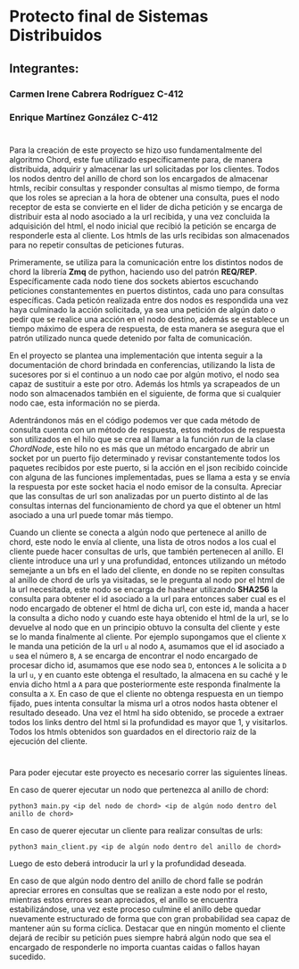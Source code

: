 # Protecto final de Sistemas Distribuidos

## Integrantes:
### Carmen Irene Cabrera Rodríguez C-412
### Enrique Martínez González C-412

#

Para la creación de este proyecto se hizo uso fundamentalmente del algoritmo Chord, este fue utilizado específicamente para, de manera distribuida, adquirir y almacenar las url solicitadas por los clientes. Todos los nodos dentro del anillo de chord son los encargados de almacenar htmls, recibir consultas y responder consultas al mismo tiempo, de forma que los roles se aprecian a la hora de obtener una consulta, pues el nodo receptor de esta se convierte en el lider de dicha petición y se encarga de distribuir esta al nodo asociado a la url recibida, y una vez concluida la adquisición del html, el nodo inicial que recibió la petición se encarga de responderle esta al cliente. Los htmls de las urls recibidas son almacenados para no repetir consultas de peticiones futuras.

Primeramente, se utiliza para la comunicación entre los distintos nodos de chord la librería **Zmq** de python, haciendo uso del patrón **REQ/REP**. Específicamente cada nodo tiene dos sockets abiertos escuchando peticiones constantementes en puertos distintos, cada uno para consultas específicas. Cada peticón realizada entre dos nodos es respondida una vez haya culminado la acción solicitada, ya sea una petición de algún dato o pedir que se realice una acción en el nodo destino, además se establece un tiempo máximo de espera de respuesta, de esta manera se asegura que el patrón utilizado nunca quede detenido por falta de comunicación.

En el proyecto se plantea una implementación que intenta seguir a la documentación de chord brindada en conferencias, utilizando la lista de sucesores por si el continuo a un nodo cae por algún motivo, el nodo sea capaz de sustituir a este por otro. Además los htmls ya scrapeados de un nodo son almacenados también en el siguiente, de forma que si cualquier nodo cae, esta información no se pierda.

Adentrándonos más en el código podemos ver que cada método de consulta cuenta con un método de respuesta, estos métodos de respuesta son utilizados en el hilo que se crea al llamar a la función *run* de la clase *ChordNode*, este hilo no es más que un método encargado de abrir un socket por un puerto fijo determinado y revisar constantemente todos los paquetes recibidos por este puerto, si la acción en el json recibido coincide con alguna de las funciones implementadas, pues se llama a esta y se envía la respuesta por este socket hacia el nodo emisor de la consulta. Apreciar que las consultas de url son analizadas por un puerto distinto al de las consultas internas del funcionamiento de chord ya que el obtener un html asociado a una url puede tomar más tiempo.

Cuando un cliente se conecta a algún nodo que pertenece al anillo de chord, este nodo le envía al cliente, una lista de otros nodos a los cual el cliente puede hacer consultas de urls, que también pertenecen al anillo. El cliente introduce una url y una profundidad, entonces utilizando un método semejante a un bfs en el lado del cliente, en donde no se repiten consultas al anillo de chord de urls ya visitadas, se le pregunta al nodo por el html de la url necesitada, este nodo se encarga de hashear utilizando **SHA256** la consulta para obtener el id asociado a la url para entonces saber cual es el nodo encargado de obtener el html de dicha url, con este id, manda a hacer la consulta a dicho nodo y cuando este haya obtenido el html de la url, se lo devuelve al nodo que en un principio obtuvo la consulta del cliente y este se lo manda finalmente al cliente. Por ejemplo supongamos que el cliente `X` le manda una petición de la url `u` al nodo `A`, asumamos que el id asociado a `u` sea el número `B`, `A` se encarga de encontrar el nodo encargado de procesar dicho id, asumamos que ese nodo sea `D`, entonces `A` le solicita a `D` la url `u`, y en cuanto este obtenga el resultado, la almacena en su caché y le envia dicho html a `A` para que posteriormente este responda finalmente la consulta a `X`. En caso de que el cliente no obtenga respuesta en un tiempo fijado, pues intenta consultar la misma url a otros nodos hasta obtener el resultado deseado. Una vez el html ha sido obtenido, se procede a extraer todos los links dentro del html si la profundidad es mayor que 1, y visitarlos. Todos los htmls obtenidos son guardados en el directorio raiz de la ejecución del cliente.

#

Para poder ejecutar este proyecto es necesario correr las siguientes líneas.

En caso de querer ejecutar un nodo que pertenezca al anillo de chord:

    python3 main.py <ip del nodo de chord> <ip de algún nodo dentro del anillo de chord>

En caso de querer ejecutar un cliente para realizar consultas de urls:

    python3 main_client.py <ip de algún nodo dentro del anillo de chord>

Luego de esto deberá introducir la url y la profundidad deseada.

En caso de que algún nodo dentro del anillo de chord falle se podrán apreciar errores en consultas que se realizan a este nodo por el resto, mientras estos errores sean apreciados, el anillo se encuentra estabilizándose, una vez este proceso culmine el anillo debe quedar nuevamente estructurado de forma que con gran probabilidad sea capaz de mantener aún su forma cíclica. Destacar que en ningún momento el cliente dejará de recibir su petición pues siempre habrá algún nodo que sea el encargado de responderle no importa cuantas caidas o fallos hayan sucedido.